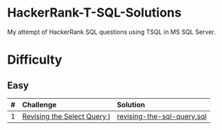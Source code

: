 # HackerRank-T-SQL-Solutions
My attempt of HackerRank SQL questions using TSQL in MS SQL Server.

# Difficulty
## Easy
| # | Challenge | Solution |
|:--|:----------|:---------|
| 1 | [Revising the Select Query I](Easy/revising-the-select-query) | [revising-the-sql-query.sql](Easy/revising-the-select-query/revising-the-sql-query.sql)